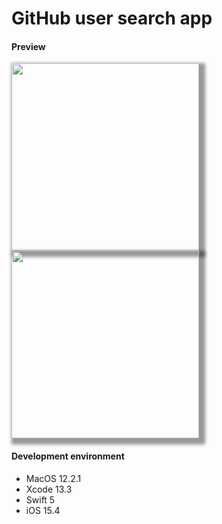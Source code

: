 # GitHub user search app

#### Preview
<img src="https://user-images.githubusercontent.com/25097806/160648179-2040d086-6172-47e6-aa1d-4cfe685d0146.gif" width="300px" style="box-shadow: 5px 5px 5px 5px rgba(0,0,0,0.4)">

<img src="https://user-images.githubusercontent.com/25097806/160655715-3d2d3ca5-9254-4613-9380-1ec1c871e307.gif" width="300px" style="box-shadow: 5px 5px 5px 5px rgba(0,0,0,0.4)">


#### Development environment
- MacOS 12.2.1
- Xcode 13.3
- Swift 5
- iOS 15.4
